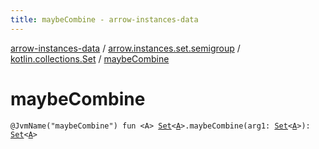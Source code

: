 ```yaml
---
title: maybeCombine - arrow-instances-data
---
```


[arrow-instances-data](../../index.html) / [arrow.instances.set.semigroup](../index.html) / [kotlin.collections.Set](index.html) / [maybeCombine](./maybe-combine.html)

# maybeCombine

`@JvmName("maybeCombine") fun <A> `[`Set`](https://kotlinlang.org/api/latest/jvm/stdlib/kotlin.collections/-set/index.html)`<`[`A`](maybe-combine.html#A)`>.maybeCombine(arg1: `[`Set`](https://kotlinlang.org/api/latest/jvm/stdlib/kotlin.collections/-set/index.html)`<`[`A`](maybe-combine.html#A)`>): `[`Set`](https://kotlinlang.org/api/latest/jvm/stdlib/kotlin.collections/-set/index.html)`<`[`A`](maybe-combine.html#A)`>`